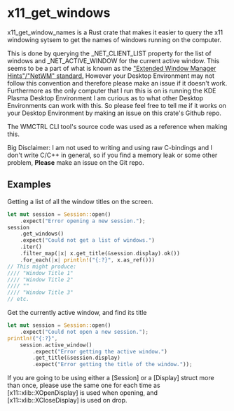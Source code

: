 # x11_get_windows

x11_get_window_names is a Rust crate that makes it easier to query the x11 windowing sytsem
to get the names of windows running on the computer.

This is done by querying the _NET_CLIENT_LIST property for the list of windows
and _NET_ACTIVE_WINDOW for the current active window.
This seems to be a part of what is known as the
["Extended Window Manager Hints"/"NetWM" standard.](https://en.wikipedia.org/wiki/Extended_Window_Manager_Hints)
However your Desktop Environment may not follow this convention and therefore
please make an issue if it doesn't work.
Furthermore as the only computer that I run this is on is running the KDE Plasma Desktop Environment
I am curious as to what other Desktop Environments can work with this.
So please feel free to tell me if it works on your Desktop Environment by making an
issue on this crate's Github repo.

The WMCTRL CLI tool's source code was used as a reference when making this.

Big Disclaimer: I am not used to writing and using raw C-bindings
and I don't write C/C++ in general,
so if you find a memory leak or some other problem,
**Please** make an issue on the Git repo.

## Examples
Getting a list of all the window titles on the screen.
```rust
let mut session = Session::open()
    .expect("Error opening a new session.");
session
    .get_windows()
    .expect("Could not get a list of windows.")
    .iter()
    .filter_map(|x| x.get_title(&session.display).ok())
    .for_each(|x| println!("{:?}", x.as_ref()))
// This might produce:
//// "Window Title 1"
//// "Window Title 2"
//// ""
//// "Window Title 3"
// etc.
```
Get the currently active window, and find its title
```rust
let mut session = Session::open()
    .expect("Could not open a new session.");
println!("{:?}",
    session.active_window()
        .expect("Error getting the active window.")
        .get_title(&session.display)
        .expect("Error getting the title of the window."));
```

If you are going to be using either a [Session] or a [Display] struct more than once,
please use the same one for each time as [x11::xlib::XOpenDisplay] is used when opening,
and [x11::xlib::XCloseDisplay] is used on drop.
